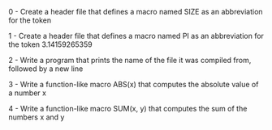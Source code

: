 0 - Create a header file that defines a macro named SIZE as an abbreviation for the token

1 - Create a header file that defines a macro named PI as an abbreviation for the token 3.14159265359

2 - Write a program that prints the name of the file it was compiled from, followed by a new line

3 - Write a function-like macro ABS(x) that computes the absolute value of a number x

4 - Write a function-like macro SUM(x, y) that computes the sum of the numbers x and y
